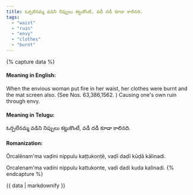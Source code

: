 ```yaml
---
title: ఓర్చలేనమ్మ వడిని నిప్పులు కట్టుకొంటే, వడీ దడీ కూడా కాలినది.
tags:
  - "waist"
  - "ruin"
  - "envy"
  - "clothes"
  - "burnt"
---
```


{% capture data %}
#### Meaning in English:
When the envious woman put fire in her waist, her clothes were burnt and the mat screen also.
(See Nos. 63,386,1562. )
Causing one's own ruin through envy.

#### Meaning in Telugu:
ఓర్చలేనమ్మ వడిని నిప్పులు కట్టుకొంటే, వడీ దడీ కూడా కాలినది.

#### Romanization:
Ōrcalēnam'ma vaḍini nippulu kaṭṭukoṇṭē, vaḍī daḍī kūḍā kālinadi.

Orcalenam'ma vadini nippulu kattukonte, vadi dadi kuda kalinadi.
{% endcapture %}

{{ data | markdownify }}

